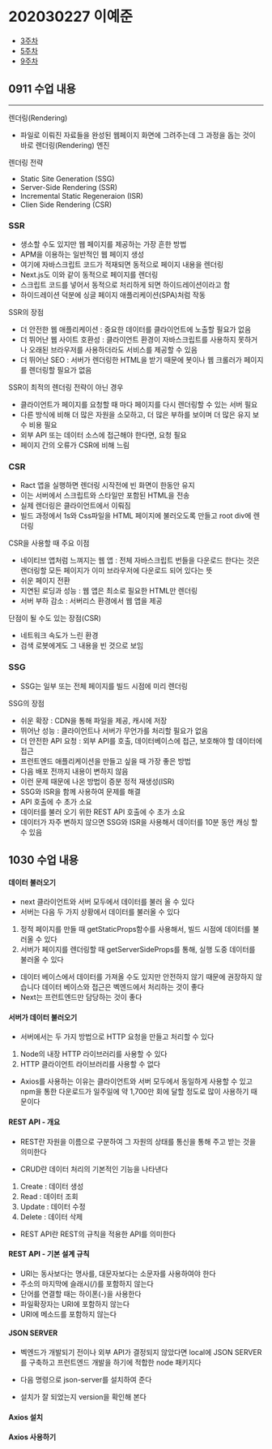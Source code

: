 # 202030227 이예준

- [3주차](#0911-수업-내용)
- [5주차](#1002-수업-내용)
- [9주차](#1030-수업-내용)

## 0911 수업 내용

---

렌더링(Rendering)

- 파일로 이뤄진 자료들을 완성된 웹페이지 화면에 그려주는데 그 과정을 돕는 것이 바로 렌더링(Rendering) 엔진

렌더링 전략

- Static Site Generation (SSG)
- Server-Side Rendering (SSR)
- Incremental Static Regeneraion (ISR)
- Clien Side Rendering (CSR)

### SSR

- 생소할 수도 있지만 웹 페이지를 제공하는 가장 흔한 방법
- APM을 이용하는 일반적인 웹 페이지 생성
- 여기에 자바스크립트 코드가 적재되면 동적으로 페이지 내용을 렌더링
- Next.js도 이와 같이 동적으로 페이지를 렌더링
- 스크립트 코드를 넣어서 동적으로 처리하게 되면 하이드레이션이라고 함
- 하이드레이션 덕분에 싱글 페이지 애플리케이션(SPA)처럼 작동

SSR의 장점

- 더 안전한 웹 애플리케이션 : 중요한 데이터를 클라이언트에 노출할 필요가 없음
- 더 뛰어난 웹 사이트 호환성 : 클라이언트 환경이 자바스크립트를 사용하지 못하거나 오래된 브라우저를 사용하더라도 서비스를 제공할 수 있음
- 더 뛰어난 SEO : 서버가 렌더링한 HTML을 받기 때문에 봇이나 웹 크롤러가 페이지를 렌더링할 필요가 없음

SSR이 최적의 렌더링 전략이 아닌 경우

- 클라이언트가 페이지를 요청할 때 마다 페이지를 다시 렌더링할 수 있는 서버 필요
- 다른 방식에 비해 더 많은 자원을 소모하고, 더 많은 부하를 보이며 더 많은 유지 보수 비용 필요
- 외부 API 또는 데이터 소스에 접근해야 한다면, 요청 필요
- 페이지 간의 오류가 CSR에 비해 느림

### CSR

- Ract 앱을 실행하면 렌더링 시작전에 빈 화면이 한동안 유지
- 이는 서버에서 스크립트와 스타일만 포함된 HTML을 전송
- 실제 렌더링은 클라이언트에서 이뤄짐
- 빌드 과정에서 1s와 Css파일을 HTML 페이지에 불러오도록 만들고 root div에 렌더링

CSR을 사용할 때 주요 이점

- 네이티브 앱처럼 느껴지는 웹 앱 : 전체 자바스크립트 번들을 다운로드 한다는 것은 랜더링할 모든 페이지가 이미 브라우저에 다운로드 되어 있다는 뜻
- 쉬운 페이지 전환
- 지연된 로딩과 성능 : 웹 앱은 최소로 필요한 HTML만 렌더링
- 서버 부하 감소 : 서버리스 환경에서 웹 앱을 제공

단점이 될 수도 있는 장점(CSR)

- 네트워크 속도가 느린 환경
- 검색 로봇에게도 그 내용을 빈 것으로 보임

### SSG

- SSG는 일부 또는 전체 페이지를 빌드 시점에 미리 렌더링

SSG의 장점

- 쉬운 확장 : CDN을 통해 파일을 제공, 캐시에 저장
- 뛰어난 성능 : 클라이언트나 서버가 무언가를 처리할 필요가 없음
- 더 안전한 API 요청 : 외부 API를 호출, 데이터베이스에 접근, 보호해야 할 데이터에 접근
- 프런트엔드 애플리케이션을 만들고 싶을 때 가장 좋은 방법
- 다음 배포 전까지 내용이 변하지 않음
- 이런 문제 때문에 나온 방법이 증분 정적 재생성(ISR)
- SSG와 ISR을 함께 사용하여 문제를 해결
- API 호출에 수 초가 소요
- 데이터를 불러 오기 위한 REST API 호출에 수 초가 소요
- 데이터가 자주 변하지 않으면 SSG와 ISR을 사용해서 데이터를 10분 동안 캐싱 할 수 있음

## 1030 수업 내용

#### 데이터 불러오기

- next 클라이언트와 서버 모두에서 데이터를 불러 올 수 있다
- 서버는 다음 두 가지 상황에서 데이터를 불러올 수 있다

1. 정적 페이지를 만들 때 getStaticProps함수를 사용해서, 빌드 시점에 데이터를 불러올 수 있다
2. 서버가 페이지를 렌더링할 때 getServerSideProps를 통해, 실행 도중 데이터를 불러올 수 있다

- 데이터 베이스에서 데이터를 가져올 수도 있지만 안전하지 않기 때문에 권장하지 않습니다 데이터 베이스와 접근은 벡엔드에서 처리하는 것이 좋다
- Next는 프런트엔드만 담당하는 것이 좋다

#### 서버가 데이터 불러오기

- 서버에서는 두 가지 방법으로 HTTP 요청을 만들고 처리할 수 있다

1. Node의 내장 HTTP 라이브러리를 사용할 수 있다
2. HTTP 클라이언트 라이브러리를 사용할 수 없다

- Axios를 사용하는 이유는 클라이언트와 서버 모두에서 동일하게 사용할 수 있고 npm을 통한 다운로드가 일주일에 약 1,700만 회에 달할 정도로 많이 사용하기 때문이다

#### REST API - 개요

- REST란 자원을 이름으로 구분하여 그 자원의 상태를 통신을 통해 주고 받는 것을 의미한다

- CRUD란 데이터 처리의 기본적인 기능을 나타낸다

1. Create : 데이터 생성
2. Read : 데이터 조회
3. Update : 데이터 수정
4. Delete : 데이터 삭제

- REST API란 REST의 규칙을 적용한 API를 의미한다

#### REST API - 기본 설계 규칙

- URI는 동사보다는 명사를, 대문자보다는 소문자를 사용하여야 한다
- 주소의 마지막에 슬래시(/)를 포함하지 않는다
- 단어를 연결할 때는 하이폰(-)을 사용한다
- 파일확장자는 URI에 포함하지 않는다
- URI에 메소드를 포함하지 않는다

#### JSON SERVER

- 벡엔드가 개발되기 전이나 외부 API가 결정되지 않았다면 local에 JSON SERVER를 구축하고 프런트엔드 개발을 하기에 적합한 node 패키지다

- 다음 명령으로 json-server를 설치하여 준다

- 설치가 잘 되었는지 version을 확인해 본다

#### Axios 설치

#### Axios 사용하기
